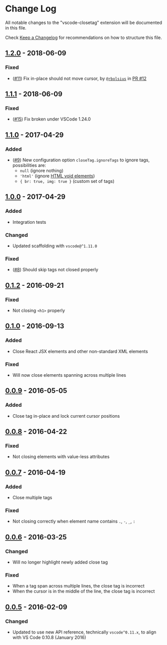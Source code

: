 # Change Log
All notable changes to the "vscode-closetag" extension will be documented in this file.

Check [Keep a Changelog](http://keepachangelog.com/) for recommendations on how to structure this file.

## [1.2.0](https://github.com/compulim/vscode-closetag/releases/tag/v1.2.0) - 2018-06-09
### Fixed
- ([#11](https://github.com/compulim/vscode-closetag/issues/11)) Fix in-place should not move cursor, by [`@rbolsius`](https://github.com/rbolsius) in [PR #12](https://github.com/compulim/vscode-closetag/pull/12)

## [1.1.1](https://github.com/compulim/vscode-closetag/releases/tag/v1.1.1) - 2018-06-09
### Fixed
- ([#15](https://github.com/compulim/vscode-closetag/issues/15)) Fix broken under VSCode 1.24.0

## [1.1.0](https://github.com/compulim/vscode-closetag/releases/tag/v1.1.0) - 2017-04-29
### Added
- ([#9](https://github.com/compulim/vscode-closetag/issues/9)) New configuration option `closeTag.ignoreTags` to ignore tags, possibilities are:
  - `null` (ignore nothing)
  - `'html'` (ignore [HTML void elements](https://www.w3.org/TR/html/syntax.html#void-elements))
  - `{ br: true, img: true }` (custom set of tags)

## [1.0.0](https://github.com/compulim/vscode-closetag/releases/tag/v1.0.0) - 2017-04-29
### Added
- Integration tests

### Changed
- Updated scaffolding with `vscode@^1.11.0`

### Fixed
- ([#8](https://github.com/compulim/vscode-closetag/issues/8)) Should skip tags not closed properly

## [0.1.2](https://github.com/compulim/vscode-closetag/releases/tag/0.1.2) - 2016-09-21
### Fixed
- Not closing `<h1>` properly

## [0.1.0](https://github.com/compulim/vscode-closetag/releases/tag/0.1.0) - 2016-09-13
### Added
- Close React JSX elements and other non-standard XML elements

### Fixed
- Will now close elements spanning across multiple lines

## [0.0.9](https://github.com/compulim/vscode-closetag/releases/tag/0.0.9) - 2016-05-05
### Added
- Close tag in-place and lock current cursor positions

## [0.0.8](https://github.com/compulim/vscode-closetag/releases/tag/0.0.8) - 2016-04-22
### Fixed
- Not closing elements with value-less attributes

## [0.0.7](https://github.com/compulim/vscode-closetag/releases/tag/0.0.7) - 2016-04-19
### Added
- Close multiple tags

### Fixed
- Not closing correctly when element name contains `.`, `-`, `_`, `:`

## [0.0.6](https://github.com/compulim/vscode-closetag/releases/tag/0.0.6) - 2016-03-25
### Changed
- Will no longer highlight newly added close tag

### Fixed
- When a tag span across multiple lines, the close tag is incorrect
- When the cursor is in the middle of the line, the close tag is incorrect

## [0.0.5](https://github.com/compulim/vscode-closetag/releases/tag/0.0.5) - 2016-02-09
### Changed
- Updated to use new API reference, technically `vscode^0.11.x`, to align with VS Code 0.10.8 (January 2016)
